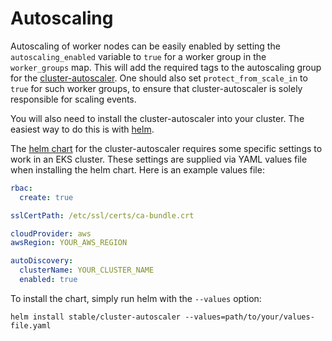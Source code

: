 # Autoscaling

Autoscaling of worker nodes can be easily enabled by setting the `autoscaling_enabled` variable to `true` for a worker group in the `worker_groups` map.
This will add the required tags to the autoscaling group for the [cluster-autoscaler](https://github.com/kubernetes/autoscaler/tree/master/cluster-autoscaler).
One should also set `protect_from_scale_in` to `true` for such worker groups, to ensure that cluster-autoscaler is solely responsible for scaling events.

You will also need to install the cluster-autoscaler into your cluster. The easiest way to do this is with [helm](https://helm.sh/).

The [helm chart](https://github.com/helm/charts/tree/master/stable/cluster-autoscaler) for the cluster-autoscaler requires some specific settings to work in an EKS cluster. These settings are supplied via YAML values file when installing the helm chart. Here is an example values file:

```yaml
rbac:
  create: true

sslCertPath: /etc/ssl/certs/ca-bundle.crt

cloudProvider: aws
awsRegion: YOUR_AWS_REGION

autoDiscovery:
  clusterName: YOUR_CLUSTER_NAME
  enabled: true
```

To install the chart, simply run helm with the `--values` option:

```
helm install stable/cluster-autoscaler --values=path/to/your/values-file.yaml
```

